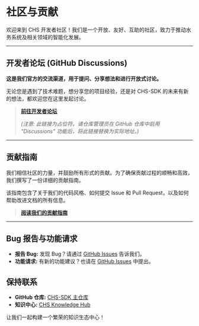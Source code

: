 # 社区与贡献

欢迎来到 CHS 开发者社区！我们是一个开放、友好、互助的社区，致力于推动水务系统及相关领域的智能化发展。

---

## 开发者论坛 (GitHub Discussions)

**这是我们官方的交流渠道，用于提问、分享想法和进行开放式讨论。**

无论您是遇到了技术难题，想分享您的项目经验，还是对 CHS-SDK 的未来有新的想法，都欢迎您在这里发起讨论。

> **[前往开发者论坛](https://github.com/your-org/chs-sdk/discussions)**
>
> *(注意: 此链接为占位符。请仓库管理员在 GitHub 仓库中启用 "Discussions" 功能后，将此链接替换为实际地址。)*

---

## 贡献指南

我们相信社区的力量，并鼓励所有形式的贡献。为了确保贡献过程的顺畅和高效，我们撰写了一份详细的贡献指南。

该指南包含了关于我们的代码风格、如何提交 Issue 和 Pull Request，以及如何帮助改进文档的所有信息。

> **[阅读我们的贡献指南](./contributing.md)**

---

## Bug 报告与功能请求

-   **报告 Bug:** 发现 Bug？请通过 [GitHub Issues](https://github.com/CHS-Community/CHS-SDK/issues) 告诉我们。
-   **功能请求:** 有新的功能建议？也请在 [GitHub Issues](https://github.com/CHS-Community/CHS-SDK/issues) 中提出。

## 保持联系

-   **GitHub 仓库:** [CHS-SDK 主仓库](https://github.com/CHS-Community/CHS-SDK)
-   **知识中心:** [CHS Knowledge Hub](https://your-org.github.io/chs-knowledge-hub/)

让我们一起构建一个繁荣的知识生态中心！
